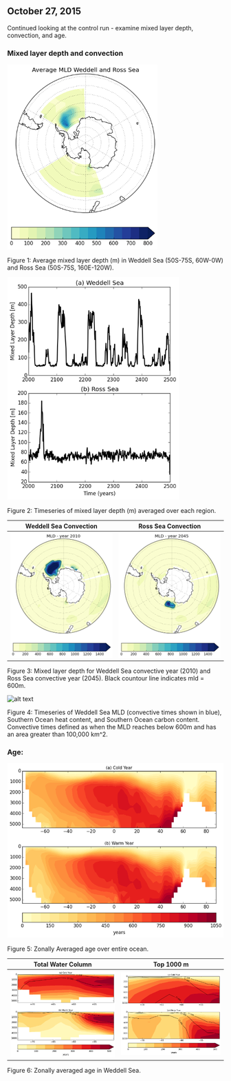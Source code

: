 ## October 27, 2015

Continued looking at the control run - examine mixed layer depth, convection, and age. 

### Mixed layer depth and convection

<img src="files/newCO2_control_800_weddell_ross_mld_10272015.png" alt="alt text" width="350">

Figure 1: Average mixed layer depth (m) in Weddell Sea (50S-75S, 60W-0W) and Ross Sea (50S-75S, 160E-120W). 


<img src="files/newCO2_control_800_weddell_ross_mld_timeseries_10272015.png" alt="alt text" width="400">

Figure 2: Timeseries of mixed layer depth (m) averaged over each region. 


Weddell Sea Convection | Ross Sea Convection
:-------------------------:|:-------------------------:
![](files/newCO2_control_800_weddell_convect_10272015.png) | ![](files/newCO2_control_800_ross_convect_10272015.png)

Figure 3: Mixed layer depth for Weddell Sea convective year (2010) and Ross Sea convective year (2045). Black countour line indicates mld = 600m.


<img src="newCO2_control_800_weddell_mld_so_heat_carbon_ts_10272015.png" alt="alt text" width="400">

Figure 4: Timeseries of Weddell Sea MLD (convective times shown in blue), Southern Ocean heat content, and 
Southern Ocean carbon content. Convective times defined as when the MLD reaches below 600m and has an 
area greater than 100,000 km^2.  


### Age:

![](files/newCO2_control800_age_warm_cold_10262015.png)

Figure 5: Zonally Averaged age over entire ocean.  


Total Water Column | Top 1000 m
:-------------------------:|:-------------------------:
![](files/newCO2_control800_weddell_sea_age_warm_cold_10262015.png) | ![](files/newCO2_control800_weddell_sea_age_warm_cold_top1000_10262015.png)

Figure 6: Zonally averaged age in Weddell Sea.
